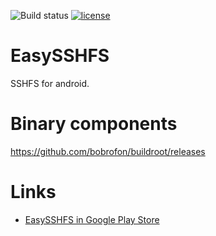 ![Build status](https://github.com/bobrofon/easysshfs/workflows/Build/badge.svg?branch=master) [![license](https://img.shields.io/github/license/mashape/apistatus.svg?maxAge=2592000)](https://github.com/bobrofon/easysshfs/blob/master/LICENSE.txt)

# EasySSHFS
SSHFS for android.

# Binary components
https://github.com/bobrofon/buildroot/releases

# Links
* [EasySSHFS in Google Play Store](https://play.google.com/store/apps/details?id=ru.nsu.bobrofon.easysshfs&hl=en)
